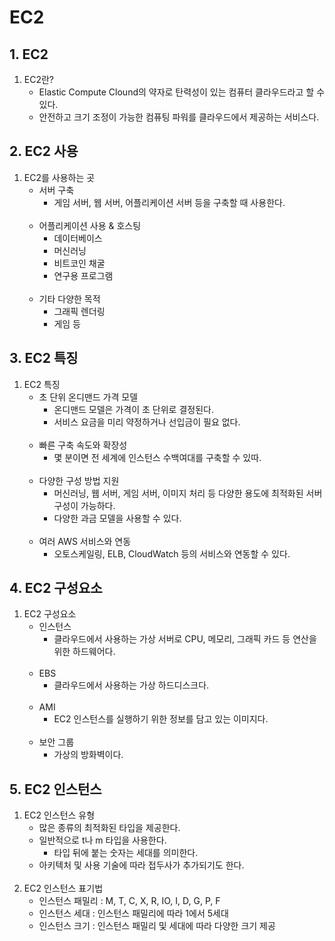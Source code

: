 # EC2

## 1. EC2
1. EC2란?
    - Elastic Compute Clound의 약자로 탄력성이 있는 컴퓨터 클라우드라고 할 수 있다.
    - 안전하고 크기 조정이 가능한 컴퓨팅 파워를 클라우드에서 제공하는 서비스다.

## 2. EC2 사용
1. EC2를 사용하는 곳
    - 서버 구축
        - 게임 서버, 웹 서버, 어플리케이션 서버 등을 구축할 때 사용한다.<br><br>
    - 어플리케이션 사용 & 호스팅
        - 데이터베이스
        - 머신러닝
        - 비트코인 채굴
        - 연구용 프로그램<br><br>
    - 기타 다양한 목적
        - 그래픽 렌더링
        - 게임 등

## 3. EC2 특징
1. EC2 특징
    - 초 단위 온디맨드 가격 모델
        - 온디맨드 모델은 가격이 초 단위로 결정된다.
        - 서비스 요금을 미리 약정하거나 선입금이 필요 없다.<br><br>
    - 빠른 구축 속도와 확장성
        - 몇 분이면 전 세계에 인스턴스 수백여대를 구축할 수 있따.<br><br>
    - 다양한 구성 방법 지원
        - 머신러닝, 웹 서버, 게임 서버, 이미지 처리 등 다양한 용도에 최적화된 서버 구성이 가능하다.
        - 다양한 과금 모델을 사용할 수 있다.<br><br>
    - 여러 AWS 서비스와 연동
        - 오토스케일링, ELB, CloudWatch 등의 서비스와 연동할 수 있다.

## 4. EC2 구성요소
1. EC2 구성요소
    - 인스턴스
        - 클라우드에서 사용하는 가상 서버로 CPU, 메모리, 그래픽 카드 등 연산을 위한 하드웨어다.<br><br>
    - EBS
        - 클라우드에서 사용하는 가상 하드디스크다.<br><br>
    - AMI
        - EC2 인스턴스를 실행하기 위한 정보를 담고 있는 이미지다.<br><br>
    - 보안 그룹
        - 가상의 방화벽이다.

## 5. EC2 인스턴스
1. EC2 인스턴스 유형
    - 많은 종류의 최적화된 타입을 제공한다.
    - 일반적으로 t나 m 타입을 사용한다.
        - 타입 뒤에 붙는 숫자는 세대를 의미한다.
    - 아키텍처 및 사용 기술에 따라 접두사가 추가되기도 한다.<br><br>
2. EC2 인스턴스 표기법
    - 인스턴스 패밀리 : M, T, C, X, R, IO, I, D, G, P, F
    - 인스턴스 세대 : 인스턴스 패밀리에 따라 1에서 5세대
    - 인스턴스 크기 : 인스턴스 패밀리 및 세대에 따라 다양한 크기 제공